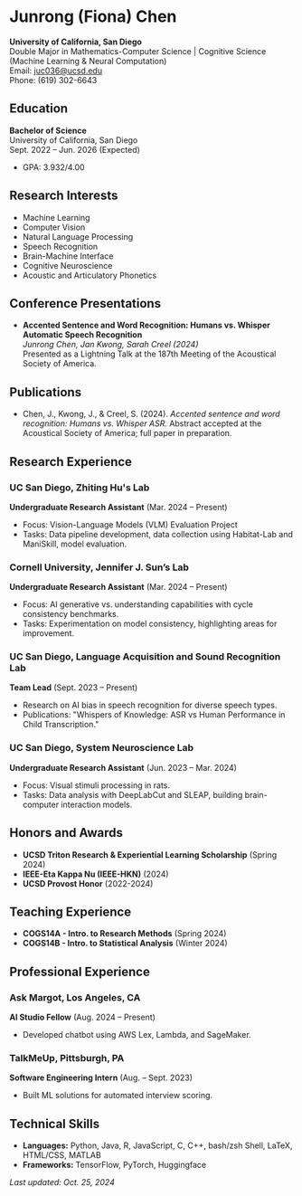 # Junrong (Fiona) Chen

**University of California, San Diego**  
Double Major in Mathematics-Computer Science | Cognitive Science (Machine Learning & Neural Computation)  
Email: juc036@ucsd.edu  
Phone: (619) 302-6643  

## Education
**Bachelor of Science**  
University of California, San Diego  
Sept. 2022 – Jun. 2026 (Expected)  
- GPA: 3.932/4.00

## Research Interests
- Machine Learning
- Computer Vision
- Natural Language Processing
- Speech Recognition
- Brain-Machine Interface
- Cognitive Neuroscience
- Acoustic and Articulatory Phonetics

## Conference Presentations
- **Accented Sentence and Word Recognition: Humans vs. Whisper Automatic Speech Recognition**  
  *Junrong Chen, Jan Kwong, Sarah Creel (2024)*  
  Presented as a Lightning Talk at the 187th Meeting of the Acoustical Society of America.

## Publications
- Chen, J., Kwong, J., & Creel, S. (2024). *Accented sentence and word recognition: Humans vs. Whisper ASR.* Abstract accepted at the Acoustical Society of America; full paper in preparation.

## Research Experience
### UC San Diego, Zhiting Hu's Lab  
**Undergraduate Research Assistant** (Mar. 2024 – Present)  
- Focus: Vision-Language Models (VLM) Evaluation Project
- Tasks: Data pipeline development, data collection using Habitat-Lab and ManiSkill, model evaluation.

### Cornell University, Jennifer J. Sun’s Lab  
**Undergraduate Research Assistant** (Mar. 2024 – Present)  
- Focus: AI generative vs. understanding capabilities with cycle consistency benchmarks.
- Tasks: Experimentation on model consistency, highlighting areas for improvement.

### UC San Diego, Language Acquisition and Sound Recognition Lab  
**Team Lead** (Sept. 2023 – Present)  
- Research on AI bias in speech recognition for diverse speech types.
- Publications: "Whispers of Knowledge: ASR vs Human Performance in Child Transcription."

### UC San Diego, System Neuroscience Lab  
**Undergraduate Research Assistant** (Jun. 2023 – Mar. 2024)  
- Focus: Visual stimuli processing in rats.
- Tasks: Data analysis with DeepLabCut and SLEAP, building brain-computer interaction models.

## Honors and Awards
- **UCSD Triton Research & Experiential Learning Scholarship** (Spring 2024)
- **IEEE-Eta Kappa Nu (IEEE-HKN)** (2024)
- **UCSD Provost Honor** (2022-2024)

## Teaching Experience
- **COGS14A - Intro. to Research Methods** (Spring 2024)
- **COGS14B - Intro. to Statistical Analysis** (Winter 2024)

## Professional Experience
### Ask Margot, Los Angeles, CA  
**AI Studio Fellow** (Aug. 2024 – Present)  
- Developed chatbot using AWS Lex, Lambda, and SageMaker.

### TalkMeUp, Pittsburgh, PA  
**Software Engineering Intern** (Aug. – Sept. 2023)  
- Built ML solutions for automated interview scoring.

## Technical Skills
- **Languages:** Python, Java, R, JavaScript, C, C++, bash/zsh Shell, LaTeX, HTML/CSS, MATLAB
- **Frameworks:** TensorFlow, PyTorch, Huggingface

_Last updated: Oct. 25, 2024_
